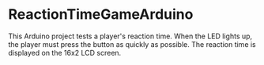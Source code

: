 # ReactionTimeGameArduino
This Arduino project tests a player's reaction time. When the LED lights up, the player must press the button as quickly as possible. The reaction time is displayed on the 16x2 LCD screen.
